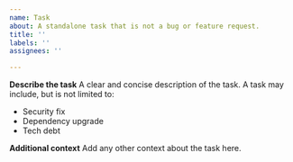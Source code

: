 ```yaml
---
name: Task
about: A standalone task that is not a bug or feature request.
title: ''
labels: ''
assignees: ''

---
```


**Describe the task**
A clear and concise description of the task. A task may include, but is not limited to:
- Security fix
- Dependency upgrade
- Tech debt

**Additional context**
Add any other context about the task here.
